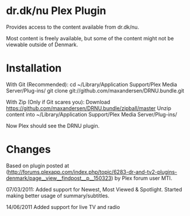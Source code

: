 dr.dk/nu Plex Plugin
====================

Provides access to the content available from dr.dk/nu.

Most content is freely available, but some of the content might not be
viewable outside of Denmark.

Installation
============

With Git (Recommended):
cd ~/Library/Application Support/Plex Media Server/Plug-ins/
git clone git://github.com/maxandersen/DRNU.bundle.git

With Zip (Only if Git scares you): 
Download https://github.com/maxandersen/DRNU.bundle/zipball/master
Unzip content into ~/Library/Application Support/Plex Media Server/Plug-ins/

Now Plex should see the DRNU plugin.

Changes
=======
Based on plugin posted at
(http://forums.plexapp.com/index.php/topic/6283-dr-and-tv2-plugins-denmark/page__view__findpost__p__150323)
by Plex forum user MTI.

07/03/2011: 
	    Added support for Newest, Most Viewed & Spotlight.
	    Started making better usage of summary/subtitles.

14/06/2011
		Added support for live TV and radio